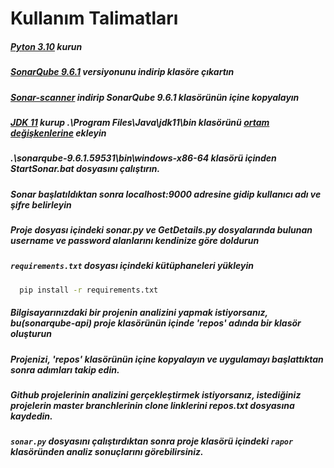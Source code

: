 # Kullanım Talimatları
##### [Pyton 3.10](https://www.python.org/downloads/) kurun
##### [SonarQube 9.6.1](https://www.sonarqube.org/downloads/) versiyonunu indirip klasöre çıkartın
##### [Sonar-scanner](https://docs.sonarqube.org/latest/analysis/scan/sonarscanner/) indirip SonarQube 9.6.1 klasörünün içine kopyalayın
##### [JDK 11](https://www.oracle.com/tr/java/technologies/javase/jdk11-archive-downloads.html) kurup .\Program Files\Java\jdk11\bin klasörünü [ortam değişkenlerine](https://www.youtube.com/watch?v=z0nVc4lD9QI) ekleyin
##### .\sonarqube-9.6.1.59531\bin\windows-x86-64 klasörü içinden StartSonar.bat dosyasını çalıştırın.
##### Sonar başlatıldıktan sonra localhost:9000 adresine gidip kullanıcı adı ve şifre belirleyin
##### Proje dosyası içindeki sonar.py ve GetDetails.py dosyalarında bulunan username ve password alanlarını kendinize göre doldurun
##### `requirements.txt` dosyası içindeki kütüphaneleri yükleyin
```bash
  pip install -r requirements.txt
```
##### Bilgisayarınızdaki bir projenin analizini yapmak istiyorsanız, bu(sonarqube-api) proje klasörünün içinde 'repos' adında bir klasör oluşturun
##### Projenizi, 'repos' klasörünün içine kopyalayın ve uygulamayı başlattıktan sonra adımları takip edin.
##### Github projelerinin analizini gerçekleştirmek istiyorsanız, istediğiniz projelerin master branchlerinin clone linklerini repos.txt dosyasına kaydedin.
##### `sonar.py` dosyasını çalıştırdıktan sonra proje klasörü içindeki `rapor` klasöründen analiz sonuçlarını görebilirsiniz.
